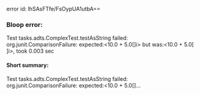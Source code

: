 error id: lhSAsFTfe/FsOypUA1utbA==
### Bloop error:

Test tasks.adts.ComplexTest.testAsString failed: org.junit.ComparisonFailure: expected:<10.0 + 5.0[]i> but was:<10.0 + 5.0[ ]i>, took 0.003 sec
#### Short summary: 

Test tasks.adts.ComplexTest.testAsString failed: org.junit.ComparisonFailure: expected:<10.0 + 5.0[]...